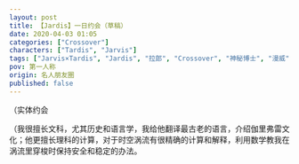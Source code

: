 ```yaml
---
layout: post
title: 【Jardis】一日约会（草稿）
date: 2020-04-03 01:05
categories: ["Crossover"]
characters: ["Tardis", "Jarvis"]
tags: ["Jarvis×Tardis", "Jardis", "拉郎", "Crossover", "神秘博士", "漫威", "草稿"]
pov: 第一人称
origin: 名人朋友圈
published: false
---
```


（实体约会

（我很擅长文科，尤其历史和语言学，我给他翻译最古老的语言，介绍伽里弗雷文化；他更擅长理科的计算，对于时空涡流有很精确的计算和解释，利用数学教我在涡流里穿梭时保持安全和稳定的办法。
